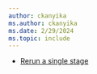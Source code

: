 ```yaml
---
author: ckanyika
ms.author: ckanyika
ms.date: 2/29/2024
ms.topic: include
---
```


- [Rerun a single stage](#rerun-a-single-stage)
